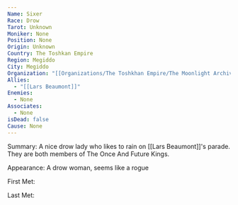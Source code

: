 ```yaml
---
Name: Sixer
Race: Drow
Tarot: Unknown
Moniker: None
Position: None
Origin: Unknown
Country: The Toshkan Empire
Region: Megiddo
City: Megiddo
Organization: "[[Organizations/The Toshkhan Empire/The Moonlight Archives/The Moonlight Archives]]"
Allies:
  - "[[Lars Beaumont]]"
Enemies:
  - None
Associates:
  - None
isDead: false
Cause: None
---
```

Summary: A nice drow lady who likes to rain on [[Lars Beaumont]]'s parade. They are both members of The Once And Future Kings.

Appearance: A drow woman, seems like a rogue

First Met: 

Last Met: 
